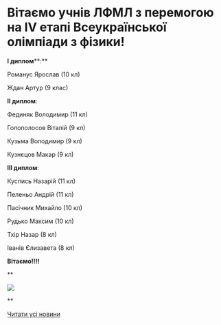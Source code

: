# Вітаємо учнів ЛФМЛ з перемогою на IV етапі Всеукраїнської олімпіади з фізики!

**І диплом****:**

Романус Ярослав (10 кл)

Ждан Артур (9 клас)

**ІІ диплом**:

Фединяк Володимир (11 кл)

Голополосов Віталій (9 кл)

Кузьма Володимир (9 кл)

Кузнєцов Макар (9 кл)

**ІІІ диплом**:

Куспись Назарій (11 кл)

Пеленьо Андрій (11 кл)

Пасічник Михайло (10 кл)

Рудько Максим (10 кл)

Тхір Назар (8 кл)

Іванів Єлизавета (8 кл)

**Вітаємо!!!!**

**

![](/images/blog/вітаємо-учнів-лфмл-з-перемогою-на-iv-етапі-всеукраїнської/phis2019.jpg)

**

[Читати усі новини](/news)


